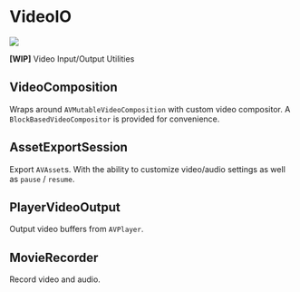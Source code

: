 # VideoIO

![](https://github.com/MetalPetal/VideoIO/workflows/Swift/badge.svg)

**[WIP]** Video Input/Output Utilities

## VideoComposition

Wraps around `AVMutableVideoComposition` with custom video compositor. A `BlockBasedVideoCompositor` is provided for convenience.

## AssetExportSession

Export `AVAsset`s. With the ability to customize video/audio settings as well as `pause` / `resume`.

## PlayerVideoOutput

Output video buffers from `AVPlayer`.

## MovieRecorder

Record video and audio.
